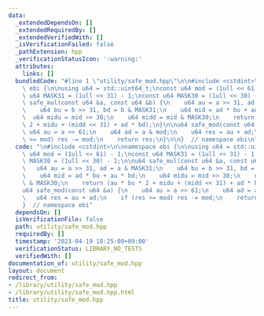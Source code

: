 ```yaml
---
data:
  _extendedDependsOn: []
  _extendedRequiredBy: []
  _extendedVerifiedWith: []
  _isVerificationFailed: false
  _pathExtension: hpp
  _verificationStatusIcon: ':warning:'
  attributes:
    links: []
  bundledCode: "#line 1 \"utility/safe_mod.hpp\"\n\n#include <cstdint>\n\nnamespace\
    \ ebi {\n\nusing u64 = std::uint64_t;\nconst u64 mod = (1ull << 61) - 1;\nconst\
    \ u64 MASK31 = (1ull << 31) - 1;\nconst u64 MASK30 = (1ull << 30) - 1;\n\nu64\
    \ safe_mul(const u64 &a, const u64 &b) {\n    u64 au = a >> 31, ad = a & MASK31;\n\
    \    u64 bu = b >> 31, bd = b & MASK31;\n    u64 mid = ad * bu + au * bd;\n  \
    \  u64 midu = mid >> 30;\n    u64 midd = mid & MASK30;\n    return (au * bu *\
    \ 2 + midu + (midd << 31) + ad * bd);\n}\n\nu64 safe_mod(const u64 &a) {\n   \
    \ u64 au = a >> 61;\n    u64 ad = a & mod;\n    u64 res = au + ad;\n    if (res\
    \ >= mod) res -= mod;\n    return res;\n}\n\n}  // namespace ebi\n"
  code: "\n#include <cstdint>\n\nnamespace ebi {\n\nusing u64 = std::uint64_t;\nconst\
    \ u64 mod = (1ull << 61) - 1;\nconst u64 MASK31 = (1ull << 31) - 1;\nconst u64\
    \ MASK30 = (1ull << 30) - 1;\n\nu64 safe_mul(const u64 &a, const u64 &b) {\n \
    \   u64 au = a >> 31, ad = a & MASK31;\n    u64 bu = b >> 31, bd = b & MASK31;\n\
    \    u64 mid = ad * bu + au * bd;\n    u64 midu = mid >> 30;\n    u64 midd = mid\
    \ & MASK30;\n    return (au * bu * 2 + midu + (midd << 31) + ad * bd);\n}\n\n\
    u64 safe_mod(const u64 &a) {\n    u64 au = a >> 61;\n    u64 ad = a & mod;\n \
    \   u64 res = au + ad;\n    if (res >= mod) res -= mod;\n    return res;\n}\n\n\
    }  // namespace ebi"
  dependsOn: []
  isVerificationFile: false
  path: utility/safe_mod.hpp
  requiredBy: []
  timestamp: '2023-04-19 18:25:00+09:00'
  verificationStatus: LIBRARY_NO_TESTS
  verifiedWith: []
documentation_of: utility/safe_mod.hpp
layout: document
redirect_from:
- /library/utility/safe_mod.hpp
- /library/utility/safe_mod.hpp.html
title: utility/safe_mod.hpp
---
```


